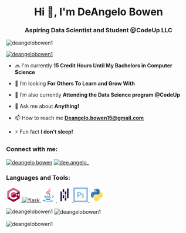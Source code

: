 <h1 align="center">Hi 👋, I'm DeAngelo Bowen</h1>
<h3 align="center">Aspiring Data Scientist and Student @CodeUp LLC</h3>

<p align="left"> <img src="https://komarev.com/ghpvc/?username=deangelobowen1&label=Profile%20views&color=0e75b6&style=flat" alt="deangelobowen1" /> </p>

<p align="left"> <a href="https://github.com/ryo-ma/github-profile-trophy"><img src="https://github-profile-trophy.vercel.app/?username=deangelobowen1" alt="deangelobowen1" /></a> </p>

- 🔜 I'm currently **15 Credit Hours Until My Bachelors in Computer Science**

- 🎎 I’m looking **For Others To Learn and Grow With**

- 🤝 I’m also currently **Attending the Data Science program @CodeUp**

- 💬 Ask me about **Anything!**

- 📫 How to reach me **Deangelo.bowen15@gmail.com**

- ⚡ Fun fact **I don't sleep!**

<h3 align="left">Connect with me:</h3>
<p align="left">
<a href="https://fb.com/deangelo bowen" target="blank"><img align="center" src="https://raw.githubusercontent.com/rahuldkjain/github-profile-readme-generator/master/src/images/icons/Social/facebook.svg" alt="deangelo bowen" height="30" width="40" /></a>
<a href="https://instagram.com/dee.angelo_" target="blank"><img align="center" src="https://raw.githubusercontent.com/rahuldkjain/github-profile-readme-generator/master/src/images/icons/Social/instagram.svg" alt="dee.angelo_" height="30" width="40" /></a>
</p>

<h3 align="left">Languages and Tools:</h3>
<p align="left"> <a href="https://www.w3schools.com/cpp/" target="_blank" rel="noreferrer"> <img src="https://raw.githubusercontent.com/devicons/devicon/master/icons/cplusplus/cplusplus-original.svg" alt="cplusplus" width="40" height="40"/> </a> <a href="https://flask.palletsprojects.com/" target="_blank" rel="noreferrer"> <img src="https://www.vectorlogo.zone/logos/pocoo_flask/pocoo_flask-icon.svg" alt="flask" width="40" height="40"/> </a> <a href="https://www.java.com" target="_blank" rel="noreferrer"> <img src="https://raw.githubusercontent.com/devicons/devicon/master/icons/java/java-original.svg" alt="java" width="40" height="40"/> </a> <a href="https://pandas.pydata.org/" target="_blank" rel="noreferrer"> <img src="https://raw.githubusercontent.com/devicons/devicon/2ae2a900d2f041da66e950e4d48052658d850630/icons/pandas/pandas-original.svg" alt="pandas" width="40" height="40"/> </a> <a href="https://www.photoshop.com/en" target="_blank" rel="noreferrer"> <img src="https://raw.githubusercontent.com/devicons/devicon/master/icons/photoshop/photoshop-line.svg" alt="photoshop" width="40" height="40"/> </a> <a href="https://www.python.org" target="_blank" rel="noreferrer"> <img src="https://raw.githubusercontent.com/devicons/devicon/master/icons/python/python-original.svg" alt="python" width="40" height="40"/> </a> </p>

<p><img align="left" src="https://github-readme-stats.vercel.app/api/top-langs?username=deangelobowen1&show_icons=true&locale=en&layout=compact" alt="deangelobowen1" /></p>

<p>&nbsp;<img align="center" src="https://github-readme-stats.vercel.app/api?username=deangelobowen1&show_icons=true&locale=en" alt="deangelobowen1" /></p>

<p><img align="center" src="https://github-readme-streak-stats.herokuapp.com/?user=deangelobowen1&" alt="deangelobowen1" /></p>

